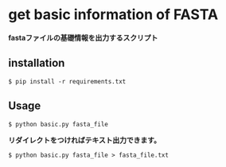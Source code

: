 # get basic information of FASTA
**fastaファイルの基礎情報を出力するスクリプト**
## installation
```
$ pip install -r requirements.txt
```
## Usage
```
$ python basic.py fasta_file
```
**リダイレクトをつければテキスト出力できます。**
```
$ python basic.py fasta_file > fasta_file.txt
```
